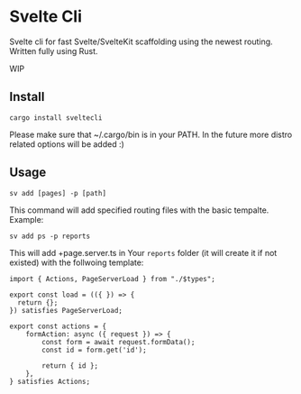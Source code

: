 # Svelte Cli
Svelte cli for fast Svelte/SvelteKit scaffolding using the newest routing. Written fully using Rust.

WIP

## Install
```
cargo install sveltecli
```
Please make sure that ~/.cargo/bin is in your PATH.
In the future more distro related options will be added :)

## Usage
```
sv add [pages] -p [path]
```
This command will add specified routing files with the basic tempalte. 
Example: 
```
sv add ps -p reports
```
This will add +page.server.ts in Your `reports` folder (it will create it if not existed) with the follwoing template:
```
import { Actions, PageServerLoad } from "./$types";

export const load = (({ }) => {
  return {};
}) satisfies PageServerLoad;

export const actions = {
    formAction: async ({ request }) => {
        const form = await request.formData();
        const id = form.get('id');

        return { id };
    },
} satisfies Actions;
```
